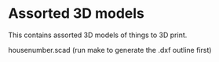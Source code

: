 Assorted 3D models
==================

This contains assorted 3D models of things to 3D print.

housenumber.scad
(run make to generate the .dxf outline first)
